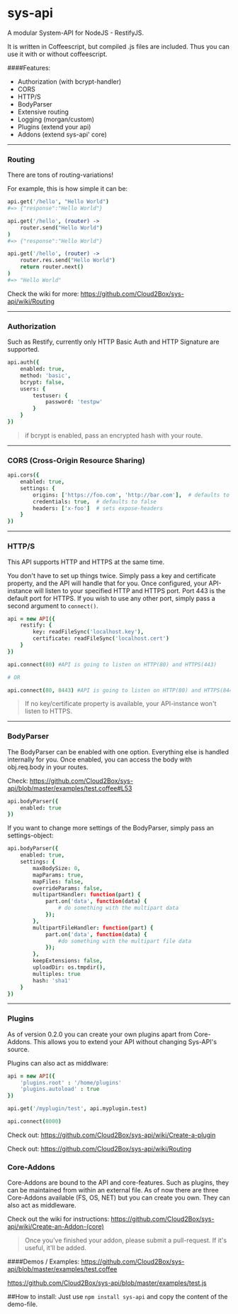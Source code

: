 # sys-api
A modular System-API for NodeJS - RestifyJS.

It is written in Coffeescript, but compiled .js files are included.
Thus you can use it with or without coffeescript.

####Features:
+ Authorization (with bcrypt-handler)
+ CORS
+ HTTP/S
+ BodyParser
+ Extensive routing
+ Logging (morgan/custom)
+ Plugins (extend your api)
+ Addons (extend sys-api' core)

---

### Routing
There are tons of routing-variations!

For example, this is how simple it can be:

```coffeescript
api.get('/hello', "Hello World")
#=> {"response":"Hello World"}
```
```coffeescript
api.get('/hello', (router) ->
    router.send("Hello World")
)
#=> {"response":"Hello World"}
```
```coffeescript
api.get('/hello', (router) ->
    router.res.send("Hello World")
    return router.next()
)
#=> "Hello World"
```

Check the wiki for more: https://github.com/Cloud2Box/sys-api/wiki/Routing

---

### Authorization
Such as Restify, currently only HTTP Basic Auth and HTTP Signature are supported.

```coffeescript
api.auth({
    enabled: true,
    method: 'basic',
    bcrypt: false,
    users: {
        testuser: {
            password: 'testpw'
        }   
    }
})
```

> if bcrypt is enabled, pass an encrypted hash with your route.

---

### CORS (Cross-Origin Resource Sharing)
```coffeescript
api.cors({
    enabled: true,
    settings: {
        origins: ['https://foo.com', 'http://bar.com'],  # defaults to ['*']
        credentials: true,  # defaults to false
        headers: ['x-foo']  # sets expose-headers
    }
})
```

---

### HTTP/S
This API supports HTTP and HTTPS at the same time.

You don't have to set up things twice. Simply pass a key and certificate property,
and the API will handle that for you. Once configured, your API-instance will listen to your specified HTTP and HTTPS port.
Port 443 is the default port for HTTPS. If you wish to use any other port, simply pass a second argument to ```connect()```.

```coffeescript
api = new API({
    restify: {
        key: readFileSync('localhost.key'),
        certificate: readFileSync('localhost.cert')
    }
})

api.connect(80) #API is going to listen on HTTP(80) and HTTPS(443)

# OR

api.connect(80, 8443) #API is going to listen on HTTP(80) and HTTPS(8443)
```

> If no key/certificate property is available, your API-instance won't listen to HTTPS.

---

### BodyParser
The BodyParser can be enabled with one option.
Everything else is handled internally for you.
Once enabled, you can access the body with obj.req.body in your routes.

Check: https://github.com/Cloud2Box/sys-api/blob/master/examples/test.coffee#L53

```coffeescript
api.bodyParser({
    enabled: true
})
```

If you want to change more settings of the BodyParser, simply pass an settings-object:

```coffeescript
api.bodyParser({
    enabled: true,
    settings: {
        maxBodySize: 0,
        mapParams: true,
        mapFiles: false,
        overrideParams: false,
        multipartHandler: function(part) {
            part.on('data', function(data) {
                # do something with the multipart data
            });
        },
        multipartFileHandler: function(part) {
            part.on('data', function(data) {
                #do something with the multipart file data
            });
        },
        keepExtensions: false,
        uploadDir: os.tmpdir(),
        multiples: true
        hash: 'sha1'
    }
})
```

---

### Plugins
As of version 0.2.0 you can create your own plugins apart from Core-Addons.
This allows you to extend your API without changing Sys-API's source.

Plugins can also act as middlware:
```coffeescript
api = new API({
    'plugins.root' : '/home/plugins'
    'plugins.autoload' : true
})

api.get('/myplugin/test', api.myplugin.test)

api.connect(8000)
```

Check out: https://github.com/Cloud2Box/sys-api/wiki/Create-a-plugin

Check out: https://github.com/Cloud2Box/sys-api/wiki/Routing

### Core-Addons
Core-Addons are bound to the API and core-features. Such as plugins, they can be maintained from within an external file.
As of now there are three Core-Addons available (FS, OS, NET) but you can create you own.
They can also act as middleware.

Check out the wiki for instructions: https://github.com/Cloud2Box/sys-api/wiki/Create-an-Addon-(core)

> Once you've finished your addon, please submit a pull-request. If it's useful, it'll be added.



####Demos / Examples:
https://github.com/Cloud2Box/sys-api/blob/master/examples/test.coffee

https://github.com/Cloud2Box/sys-api/blob/master/examples/test.js

##How to install:
Just use `npm install sys-api` and copy the content of the demo-file. 
